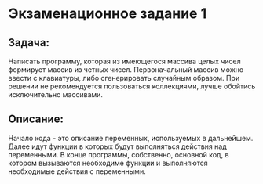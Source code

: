 # Экзаменационное задание 1

## **Задача:**
 Написать программу, которая из имеющегося массива целых чисел формирует массив из четных чисел. Первоначальный массив можно ввести с клавиатуры, либо сгенерировать случайным образом. При решении не рекомендуется пользоваться коллекциями, лучше обойтись исключительно массивами.

## **Описание:**
Начало кода - это описание переменных, используемых в дальнейшем. Далее идут функции в которых будут выполняться действия над переменными. В конце программы, собственно, основной код, в котором вызываются необходиме функции и выполняются необходимые действия с переменными.